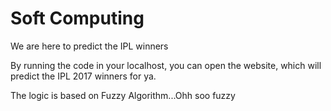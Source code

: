 # Soft Computing
We are here to predict the IPL winners

By running the code in your localhost, you can open the website, which will predict the IPL 2017 winners for ya.

The logic is based on Fuzzy Algorithm...Ohh soo fuzzy
